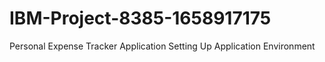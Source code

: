 # IBM-Project-8385-1658917175
Personal Expense Tracker Application
Setting Up Application Environment